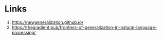 
# Links
1. https://newgeneralization.github.io/
2. https://thegradient.pub/frontiers-of-generalization-in-natural-language-processing/
